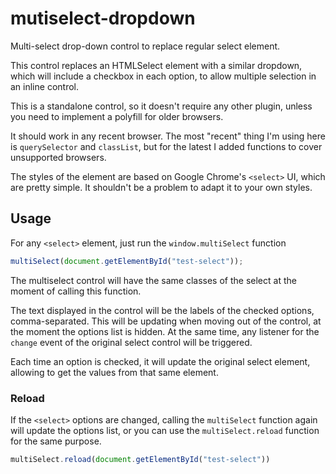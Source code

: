 # mutiselect-dropdown
Multi-select drop-down control to replace regular select element.

This control replaces an HTMLSelect element with a similar dropdown, which will include a checkbox in each option, to allow multiple selection in an inline control.

This is a standalone control, so it doesn't require any other plugin, unless you need to implement a polyfill for older browsers.

It should work in any recent browser. The most "recent" thing I'm using here is `querySelector` and `classList`, but for the latest I added functions to cover unsupported browsers.

The styles of the element are based on Google Chrome's `<select>` UI, which are pretty simple. It shouldn't be a problem to adapt it to your own styles.

## Usage
For any `<select>` element, just run the `window.multiSelect` function
```Javascript
multiSelect(document.getElementById("test-select"));
```
The multiselect control will have the same classes of the select at the moment of calling this function.

The text displayed in the control will be the labels of the checked options, comma-separated. This will be updating when moving out of the control, at the moment the options list is hidden. At the same time, any listener for the `change` event of the original select control will be triggered.

Each time an option is checked, it will update the original select element, allowing to get the values from that same element.

### Reload
If the `<select>` options are changed, calling the `multiSelect` function again will update the options list, or you can use the `multiSelect.reload` function for the same purpose.
```Javascript
multiSelect.reload(document.getElementById("test-select"))
```
